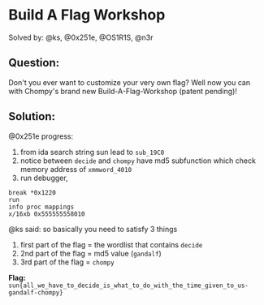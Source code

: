 # Build A Flag Workshop

Solved by: @ks, @0x251e, @OS1R1S, @n3r

## Question:
Don't you ever want to customize your very own flag? Well now you can with Chompy's brand new Build-A-Flag-Workshop (patent pending)!

## Solution:
@0x251e progress:
1. from ida search string sun lead to `sub_19C0`
2. notice between `decide` and `chompy` have md5 subfunction which check memory address of `xmmword_4010`
3. run debugger,
```
break *0x1220
run
info proc mappings
x/16xb 0x555555558010
```

@ks said:
so basically you need to satisfy 3 things
1. first part of the flag = the wordlist that contains `decide`
2. 2nd part of the flag = md5 value (`gandalf`)
3. 3rd part of the flag = `chompy` 

**Flag:** `sun{all_we_have_to_decide_is_what_to_do_with_the_time_given_to_us-gandalf-chompy}`
